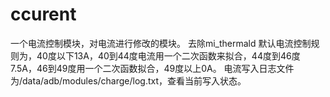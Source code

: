 # ccurent
一个电流控制模块，对电流进行修改的模块。
去除mi_thermald
默认电流控制规则为，40度以下13A，40到44度电流用一个二次函数来拟合，44度到46度7.5A，46到49度用一个二次函数拟合，49度以上0A。
电流写入日志文件为/data/adb/modules/charge/log.txt，查看当前写入状态。

